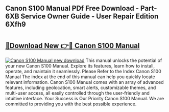 ## Canon S100 Manual PDf Free Download - Part-6XB Service Owner Guide - User Repair Edition 6Xfh9

# <h2><a href="http://bc32629.oget.top/?id=Canon+S100+Manual">🔗Download New 👉🔴 Canon S100 Manual</a></h2>

[![Canon S100 Manual new download](https://i.imgur.com/5g1atiW.png)](http://bc32629.oget.top/?id=Canon+S100+Manual)
This manual unlocks the potential of your new Canon S100 Manual. Explore its features, learn how to install, operate, and maintain it seamlessly. Please Refer to the Index Canon S100 Manual The index at the end of this manual can help you quickly locate relevant information. Canon S100 Manual comes with an array of advanced features, including geolocation, smart alerts, customizable themes, and multi-user access, all easily controlled through the user-friendly and intuitive interface. Your Success is Our Priority Canon S100 Manual. We are committed to providing you with the best possible experience.
